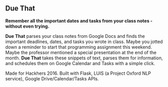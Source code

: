 ## Due That 

**Remember all the important dates and tasks from your class notes - without even trying.**

**Due That** parses your class notes from Google Docs and finds the important deadlines, dates, and tasks you wrote in class. Maybe you jotted down a reminder to start that programming assignment this weekend. Maybe the professor mentioned a special presentation at the end of the month. **Due That** takes these snippets of text, parses them for information, and schedules them on Google Calendar and Tasks with a simple click. 

Made for Hackhers 2016. Built with Flask, LUIS (a Project Oxford NLP service), Google Drive/Calendar/Tasks APIs.
